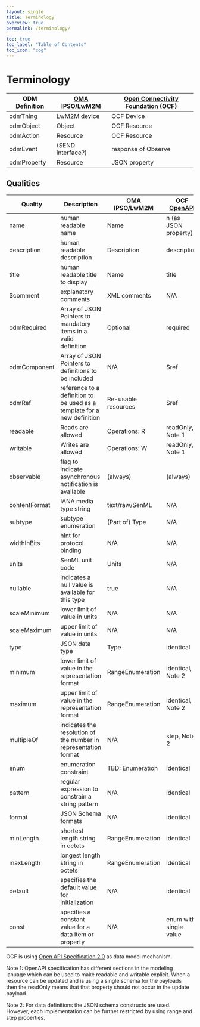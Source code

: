 ```yaml
---
layout: single
title: Terminology
overview: true
permalink: /terminology/

toc: true
toc_label: "Table of Contents"
toc_icon: "cog"
---
```

# Terminology

| ODM Definition | [OMA IPSO/LwM2M][lwm2m-spec]      |  [Open Connectivity Foundation (OCF)][ocf-spec]|
| -------------  | ------------------- |------------------- |
| odmThing       | LwM2M device        |    OCF Device  |
| odmObject      | Object              |    OCF Resource    |
| odmAction      | Resource            |    OCF Resource |
| odmEvent       | (SEND interface?)   |    response of Observe   |
| odmProperty    | Resource            |    JSON property   |

## Qualities

| Quality       | Description                                                             | OMA IPSO/LwM2M      | OCF [OpenAPI][oas]   |
| ------------- | ----------------------------------------------------------------------- | ------------------- | -------------------- |
| name          | human readable name                                                     | Name                | n (as JSON property) |
| description   | human readable description                                              | Description         | description          |
| title         | human readable title to display                                         | Name                | title                |
| $comment      | explanatory comments                                                    | XML comments        | N/A                  |
| odmRequired   | Array of JSON Pointers to mandatory items in a valid definition         | Optional            | required             |
| odmComponent  | Array of JSON Pointers to definitions to be included                    | N/A                 | $ref                 |
| odmRef        | reference to a definition to be used as a template for a new definition | Re-usable resources | $ref                 |
| readable      | Reads are allowed                                                       | Operations: R       | readOnly, Note 1     |
| writable      | Writes are allowed                                                      | Operations: W       | readOnly, Note 1     |
| observable    | flag to indicate asynchronous notification is available                 | (always)            | (always)             |
| contentFormat | IANA media type string                                                  | text/raw/SenML      | N/A                  |
| subtype       | subtype enumeration                                                     | (Part of) Type      | N/A                  |
| widthInBits   | hint for protocol binding                                               | N/A                 | N/A                  |
| units         | SenML unit code                                                         | Units               | N/A                  |
| nullable      | indicates a null value is available for this type                       | true                | N/A                  |
| scaleMinimum  | lower limit of value in units                                           | N/A                 | N/A                  |
| scaleMaximum  | upper limit of value in units                                           | N/A                 | N/A                  |
| type          | JSON data type                                                          | Type                | identical            |
| minimum       | lower limit of value in the representation format                       | RangeEnumeration    | identical, Note 2    |
| maximum       | upper limit of value in the representation format                       | RangeEnumeration    | identical, Note 2    |
| multipleOf    | indicates the resolution of the number in representation format         | N/A                 |  step, Note 2        |
| enum          | enumeration constraint                                                  | TBD: Enumeration    | identical            |
| pattern       | regular expression to constrain a string pattern                        | N/A                 | identical            |
| format        | JSON Schema formats                                                     | N/A                 | identical            |
| minLength     | shortest length string in octets                                        | RangeEnumeration    | identical            |
| maxLength     | longest length string in octets                                         | RangeEnumeration    | identical            |
| default       | specifies the default value for initialization                          | N/A                 | identical            |
| const         | specifies a constant value for a data item or property                  | N/A                 | enum with single value |

OCF is using [Open API Specification 2.0][oas] as data model mechanism.

Note 1: OpenAPI specification has different sections in the modeling lanuage which can be used to make readable and writable explicit.
When a resource can be updated and is using a single schema for the payloads then the readOnly means that that property should not occur in the update payload.

Note 2: For data definitions the JSON schema constructs are used.
However, each implementation can be further restricted by using range and step properties.

[lwm2m-spec]: http://www.openmobilealliance.org/release/LightweightM2M/V1_1_1-20190617-A/HTML-Version/OMA-TS-LightweightM2M_Core-V1_1_1-20190617-A.html
[ocf-spec]: https://openconnectivity.org/developer/specifications/
[oas]: https://github.com/OAI/OpenAPI-Specification/blob/master/versions/2.0.md
